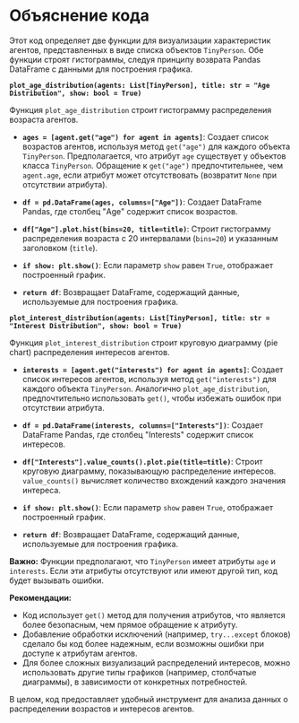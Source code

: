 # Объяснение кода

Этот код определяет две функции для визуализации характеристик агентов, представленных в виде списка объектов `TinyPerson`. Обе функции строят гистограммы, следуя принципу возврата Pandas DataFrame с данными для построения графика.

**`plot_age_distribution(agents: List[TinyPerson], title: str = "Age Distribution", show: bool = True)`**

Функция `plot_age_distribution` строит гистограмму распределения возраста агентов.

* **`ages = [agent.get("age") for agent in agents]`**: Создает список возрастов агентов, используя метод `get("age")` для каждого объекта `TinyPerson`.  Предполагается, что атрибут `age` существует у объектов класса `TinyPerson`.  Обращение к `get("age")` предпочтительнее, чем `agent.age`, если атрибут может отсутствовать (возвратит `None` при отсутствии атрибута).

* **`df = pd.DataFrame(ages, columns=["Age"])`**: Создает DataFrame Pandas, где столбец "Age" содержит список возрастов.

* **`df["Age"].plot.hist(bins=20, title=title)`**: Строит гистограмму распределения возраста с 20 интервалами (`bins=20`) и указанным заголовком (`title`).

* **`if show: plt.show()`**: Если параметр `show` равен `True`, отображает построенный график.

* **`return df`**: Возвращает DataFrame, содержащий данные, используемые для построения графика.

**`plot_interest_distribution(agents: List[TinyPerson], title: str = "Interest Distribution", show: bool = True)`**

Функция `plot_interest_distribution` строит круговую диаграмму (pie chart) распределения интересов агентов.

* **`interests = [agent.get("interests") for agent in agents]`**: Создает список интересов агентов, используя метод `get("interests")` для каждого объекта `TinyPerson`.  Аналогично `plot_age_distribution`, предпочтительно использовать `get()`, чтобы избежать ошибок при отсутствии атрибута.

* **`df = pd.DataFrame(interests, columns=["Interests"])`**: Создает DataFrame Pandas, где столбец "Interests" содержит список интересов.

* **`df["Interests"].value_counts().plot.pie(title=title)`**: Строит круговую диаграмму, показывающую распределение интересов.  `value_counts()` вычисляет количество вхождений каждого значения интереса.

* **`if show: plt.show()`**: Если параметр `show` равен `True`, отображает построенный график.

* **`return df`**: Возвращает DataFrame, содержащий данные, используемые для построения графика.

**Важно:**  Функции предполагают, что `TinyPerson` имеет атрибуты `age` и `interests`.  Если эти атрибуты отсутствуют или имеют другой тип, код будет вызывать ошибки.


**Рекомендации:**

* Код использует `get()` метод для получения атрибутов, что является более безопасным, чем прямое обращение к атрибуту.
* Добавление обработки исключений (например, `try...except` блоков) сделало бы код более надежным, если возможны ошибки при доступе к атрибутам агентов.
* Для более сложных визуализаций распределений интересов, можно использовать другие типы графиков (например, столбчатые диаграммы), в зависимости от конкретных потребностей.


В целом, код предоставляет удобный инструмент для анализа данных о распределении возрастов и интересов агентов.